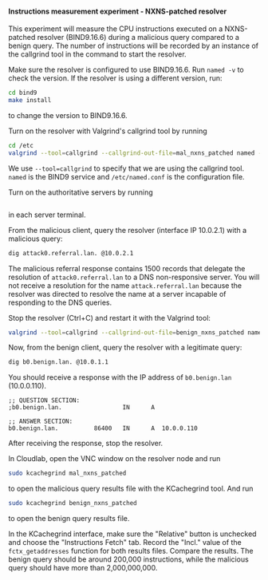 #### Instructions measurement experiment - NXNS-patched resolver

This experiment will measure the CPU instructions executed on a NXNS-patched resolver (BIND9.16.6) during a malicious query compared to a benign query. The number of instructions will be recorded by an instance of the callgrind tool in the command to start the resolver.

Make sure the resolver is configured to use BIND9.16.6. Run `named -v` to check the version. If the resolver is using a different version, run:
```bash
cd bind9
make install
```
to change the version to BIND9.16.6.

Turn on the resolver with Valgrind's callgrind tool by running
```bash
cd /etc
valgrind --tool=callgrind --callgrind-out-file=mal_nxns_patched named -g
```
We use `--tool=callgrind` to specify that we are using the callgrind tool. `named` is the BIND9 service and `/etc/named.conf` is the configuration file.

Turn on the authoritative servers by running 
```bash

```
in each server terminal. 

From the malicious client, query the resolver (interface IP 10.0.2.1) with a malicious query:
```bash
dig attack0.referral.lan. @10.0.2.1
```
The malicious referral response contains 1500 records that delegate the resolution of `attack0.referral.lan` to a DNS non-responsive server. You will not receive a resolution for the name `attack.referral.lan` because the resolver was directed to resolve the name at a server incapable of responding to the DNS queries.

Stop the resolver (Ctrl+C) and restart it with the Valgrind tool:
```bash
valgrind --tool=callgrind --callgrind-out-file=benign_nxns_patched named -g
```

Now, from the benign client, query the resolver with a legitimate query:
```bash
dig b0.benign.lan. @10.0.1.1
```
You should receive a response with the IP address of `b0.benign.lan` (10.0.0.110).
```
;; QUESTION SECTION:
;b0.benign.lan.                 IN      A

;; ANSWER SECTION:
b0.benign.lan.          86400   IN      A  10.0.0.110
```
After receiving the response, stop the resolver.

In Cloudlab, open the VNC window on the resolver node and run
```bash
sudo kcachegrind mal_nxns_patched
```
to open the malicious query results file with the KCachegrind tool. And run
```bash
sudo kcachegrind benign_nxns_patched
```
to open the benign query results file.

In the KCachegrind interface, make sure the "Relative" button is unchecked and choose the "Instructions Fetch" tab. Record the "Incl." value of the `fctx_getaddresses` function for both results files. Compare the results. The benign query should be around 200,000 instructions, while the malicious query should have more than 2,000,000,000.
